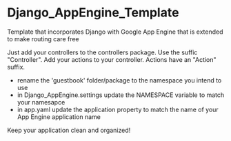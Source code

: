 Django_AppEngine_Template
=========================

Template that incorporates Django with Google App Engine that is extended to make routing care free

Just add your controllers to the controllers package.  Use the suffic "Controller".
Add your actions to your controller.  Actions have an "Action" suffix.

 - rename the 'guestbook' folder/package to the namespace you intend to use
 - in Django_AppEngine.settings update the NAMESPACE variable to match your namesapce
 - in app.yaml update the application property to match the name of your App Engine application name
 
 Keep your application clean and organized!

